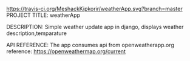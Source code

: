 https://travis-ci.org/MeshackKipkorir/weatherApp.svg?branch=master
PROJECT TITLE:
weatherApp

DESCRIPTION:
Simple weather update app in django, displays weather description,temparature 

API REFERENCE:
The app consumes api from openweatherapp.org
reference: https://openweathermap.org/current
